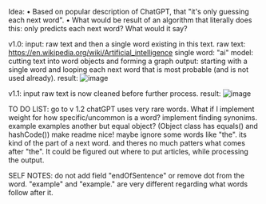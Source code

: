 Idea:
  • Based on popular description of ChatGPT, that "it's only guessing each next word". 
  • What would be result of an algorithm that literally does this: only predicts each next word? What would it say?

v1.0:
  input: raw text and then a single word existing in this text.
    raw text: https://en.wikipedia.org/wiki/Artificial_intelligence
    single word: "ai"
  model: cutting text into word objects and forming a graph
  output: starting with a single word and looping each next word that is most probable (and is not used already).
  result:
    ![image](https://github.com/wishpath/Speech/assets/117854313/c463ac6b-d688-4498-ad00-224ffcc15a85)

  v1.1:
    input raw text is now cleaned before further process.
    result:
      ![image](https://github.com/wishpath/Speech/assets/117854313/b771a783-e329-4be3-8e5b-05d3aa2ca3aa)


TO DO LIST:
  go to v 1.2
  chatGPT uses very rare words. What if I implement weight for how specific/uncommon is a word?
  implement finding synonims. example examples
  another but equal object? (Object class has equals() and hashCode())
  make readme nice!
  maybe ignore some words like "the". its kind of the part of a next word. and theres no much patters what comes after "the". It could be figured out where to put articles, while processing the output. 

SELF NOTES:
  do not add field "endOfSentence" or remove dot from the word. "example" and "example." are very different regarding what words follow after it.
